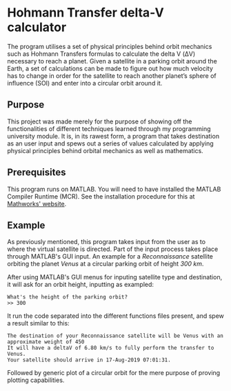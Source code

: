 # Hohmann Transfer delta-V calculator

The program utilises a set of physical principles behind orbit mechanics such as Hohmann Transfers formulas to calculate the delta V (ΔV) necessary to reach a planet. 
Given a satellite in a parking orbit around the Earth, 
a set of calculations can be made to figure out how much velocity has to change in order for the satellite to reach another planet’s sphere of influence (SOI) 
and enter into a circular orbit around it.

## Purpose

This project was made merely for the purpose of showing off the functionalities of different techniques
learned through my programming university module. It is, in its rawest form, a program that takes
destination as an user input and spews out a series of values calculated by applying physical principles
behind orbital mechanics as well as mathematics.

## Prerequisites

This program runs on MATLAB. You will need to have installed the MATLAB Compiler Runtime (MCR).
See the installation procedure for this at [Mathworks' website](https://uk.mathworks.com/products/compiler/matlab-runtime.html).

## Example

As previously mentioned, this program takes input from the user as to where the virtual satellite is directed.
Part of the input process takes place through MATLAB's GUI input. An example for a *Reconnaissance* satellite orbiting the planet *Venus* at a circular parking orbit of height *300 km*.

After using MATLAB's GUI menus for inputing satellite type and destination, it will ask for an orbit height, inputting as exampled:

```
What's the height of the parking orbit?
>> 300
```

It run the code separated into the different functions files present, and spew a result similar to this:

```
The destination of your Reconnaissance satellite will be Venus with an approximate weight of 450
It will have a deltaV of 6.80 km/s to fully perform the transfer to Venus.
Your satellite should arrive in 17-Aug-2019 07:01:31.
```

Followed by generic plot of a circular orbit for the mere purpose of proving plotting capabilities.


